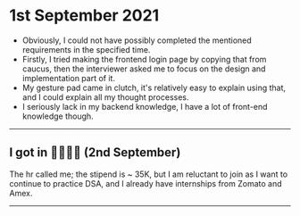 # 1st September 2021

- Obviously, I could not have possibly completed the mentioned requirements in the specified time.
- Firstly, I tried making the frontend login page by copying that from caucus, then the interviewer asked me to focus on the design and implementation part of it.
- My gesture pad came in clutch, it's relatively easy to explain using that, and I could explain all my thought processes.
- I seriously lack in my backend knowledge, I have a lot of front-end knowledge though.

---

## I got in 🥳🥳🎉🎉 (2nd September)

The hr called me; the stipend is ~ 35K, but I am reluctant to join as I want to continue to practice DSA, and I already have internships from Zomato and Amex.

---